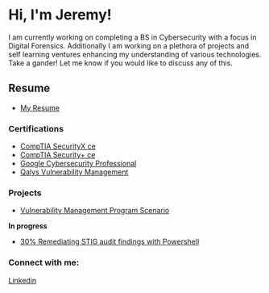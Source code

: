# Hi, I'm Jeremy! 
I am currently working on completing a BS in Cybersecurity with a focus in Digital Forensics.
Additionally I am working on a plethora of projects and self learning ventures enhancing my understanding of various technologies.  
Take a gander! Let me know if you would like to discuss any of this.

## Resume  
- [My Resume](https://docs.google.com/document/d/1dGjNnxx8ISKOFhmCZlb6Zi5ILeifmGZzwVGRQ0HKN_I/edit?tab=t.0)

### Certifications
- [CompTIA SecurityX ce](./certifications/CompTIA-SecurityX.pdf)
- [CompTIA Security+ ce](./certifications/CompTIA-Security-Plus.pdf)  
- [Google Cybersecurity Professional](./certifications/Google-Cybersecurity-Professional.pdf)  
- [Qalys Vulnerability Management](./certifications/Qualys-Vulnerability-Management.pdf)  
  
### Projects

- [Vulnerability Management Program Scenario](https://github.com/j-drennan/Portfolio/blob/main/Projects/vulnerability-management-program/README.md)

**In progress**
- [30% Remediating STIG audit findings with Powershell](<Add URL>)

  
### Connect with me:
[Linkedin](https://linkedin.com/in/jeremy-drennan)  


<!--
Here are some ideas to get you started:

- 🔭 I’m currently working on ...
- 🌱 I’m currently learning ...
- 👯 I’m looking to collaborate on ...
- 🤔 I’m looking for help with ...
- 💬 Ask me about ...
- 📫 How to reach me: ...
- 😄 Pronouns: ...
- ⚡ Fun fact: ...
-->
